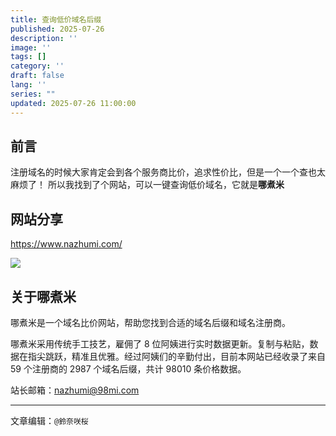 ```yaml
---
title: 查询低价域名后缀
published: 2025-07-26
description: ''
image: ''
tags: []
category: ''
draft: false 
lang: ''
series: ""
updated: 2025-07-26 11:00:00
---
```

## 前言
注册域名的时候大家肯定会到各个服务商比价，追求性价比，但是一个一个查也太麻烦了！
所以我找到了个网站，可以一键查询低价域名，它就是**哪煮米**



## 网站分享

https://www.nazhumi.com/

<img src="https://img.sakura.ink/file/AgACAgUAAyEGAASIHQfFAAMiaIRG07eTk4LsWaMWu9jLU8vnzpgAAubDMRviCClUjHL9Rrdns4UBAAMCAAN3AAM2BA.png">

## 关于哪煮米
哪煮米是一个域名比价网站，帮助您找到合适的域名后缀和域名注册商。

哪煮米采用传统手工技艺，雇佣了 8 位阿姨进行实时数据更新。复制与粘贴，数据在指尖跳跃，精准且优雅。经过阿姨们的辛勤付出，目前本网站已经收录了来自 59 个注册商的 2987 个域名后缀，共计 98010 条价格数据。

站长邮箱：nazhumi@98mi.com

---

文章编辑：`@鈴奈咲桜`